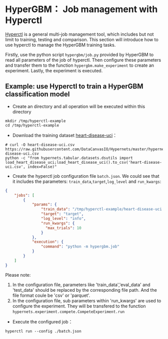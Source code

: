 # HyperGBM： Job management with Hyperctl

[Hyperctl](https://hypernets.readthedocs.io/en/latest/hyperctl.html) is a general multi-job management tool, which includes but not limit to training, testing and comparison. This section will introduce how to use hyperctl to manage the HyperGBM training tasks. 

Firstly, use the python script `hypergbm/job.py` provided by HyperGBM to read all parameters of the job of hyperctl. Then configure these parameters and transfer them to the function `hypergbm.make_experiment` to create an experiment. Lastly, the experiment is executed.


## Example: use Hyperctl to train a HyperGBM classification model 

- Create an directory and all operation will be executed within this directory
```shell
mkdir /tmp/hyperctl-example
cd /tmp/hyperctl-example
```

- Download the training dataset [heart-disease-uci](https://www.kaggle.com/ronitf/heart-disease-uci)：

```shell
# curl -O heart-disease-uci.csv https://raw.githubusercontent.com/DataCanvasIO/Hypernets/master/hypernets/tabular/datasets/heart-disease-uci.csv
python -c "from hypernets.tabular.datasets.dsutils import load_heart_disease_uci;load_heart_disease_uci().to_csv('heart-disease-uci.csv', index=False)"
```

- Create the hyperctl job configuration file `batch.json`. We could see that it includes the parameters: `train_data`,`target`,`log_level` and `run_kwargs`:
```json
{
    "jobs": [
        {
            "params": {
                "train_data": "/tmp/hyperctl-example/heart-disease-uci.csv",
                "target": "target",
                "log_level": "info",
                "run_kwargs": {
                  "max_trials": 10
                }
            },
            "execution": {
                "command": "python -m hypergbm.job"
            }
        }
    ]
}
```
Please note: 
1. In the configuration file, parameters like 'train_data','eval_data' and 'test_data' should be replaced by the corresponding file path. And the file format coule be 'csv' or 'parquet'.
2. In the configuration file, sub parameters within 'run_kwargs' are used to configure the experiment. They will be transfered to the function `hypernets.experiment.compete.CompeteExperiment.run`



- Execute the configured job：
```shell
hyperctl run --config ./batch.json
```
